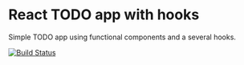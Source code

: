 # React TODO app with hooks
Simple TODO app using functional components and a several hooks.

[![Build Status](https://app.travis-ci.com/pxai/00-react-todo-hooks.svg?branch=master)](https://app.travis-ci.com/pxai/00-react-todo-hooks)

